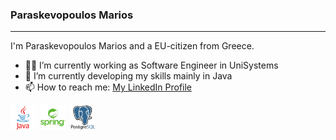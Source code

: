 ### Paraskevopoulos Marios
---

I'm Paraskevopoulos Marios and a EU-citizen from Greece.

- 👨‍💻 I’m currently working as Software Engineer in UniSystems
- 🌱 I’m currently developing my skills mainly in Java
- 📫 How to reach me: [My LinkedIn Profile](https://www.linkedin.com/in/marios-paraskevopoulos-8aa012220/)



<div>
  <img src="https://github.com/devicons/devicon/blob/master/icons/java/java-original-wordmark.svg" title="Java" alt="Java" width="40" height="40"/>&nbsp;
  <img src="https://github.com/devicons/devicon/blob/master/icons/spring/spring-original-wordmark.svg" title="Spring" alt="Spring" width="40" height="40"/>&nbsp;
  <img src="https://github.com/devicons/devicon/blob/master/icons/postgresql/postgresql-original-wordmark.svg" title="PSQL" alt="PSQL" width="40" height="40"/>&nbsp;
</div>
